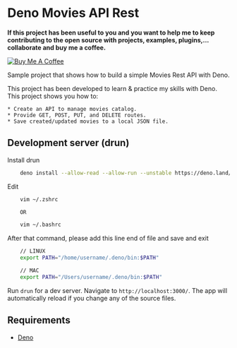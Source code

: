 # Deno Movies API Rest

**If this project has been useful to you and you want to help me to keep contributing to the open source with projects, examples, plugins,... collaborate and buy me a coffee.**

<a href="https://www.buymeacoffee.com/h6WVj4HcD" target="_blank"><img src="https://www.buymeacoffee.com/assets/img/custom_images/yellow_img.png" alt="Buy Me A Coffee"></a>

Sample project that shows how to build a simple Movies Rest API with Deno.

This project has been developed to learn & practice my skills with Deno. This project shows you how to:

    * Create an API to manage movies catalog.
    * Provide GET, POST, PUT, and DELETE routes.
    * Save created/updated movies to a local JSON file.

## Development server (drun)

Install drun

```bash
    deno install --allow-read --allow-run --unstable https://deno.land/x/drun@v1.1.0/drun.ts
```

Edit

```bash
    vim ~/.zshrc

    OR

    vim ~/.bashrc
```

After that command, please add this line end of file and save and exit

```bash
    // LINUX
    export PATH="/home/username/.deno/bin:$PATH"

    // MAC
    export PATH="/Users/username/.deno/bin:$PATH"
```

Run `drun` for a dev server. Navigate to `http://localhost:3000/`. The app will automatically reload if you change any of the source files.

## Requirements

* [Deno](https://deno.land/)